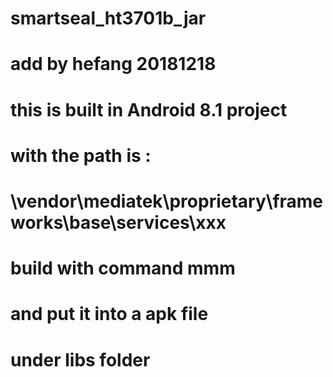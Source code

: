 # smartseal_ht3701b_jar

# add by hefang 20181218
# this is built in Android 8.1 project
# with the path is :
# \vendor\mediatek\proprietary\frameworks\base\services\xxx
#
# build with command mmm
# and put it into a apk file
# under libs folder
